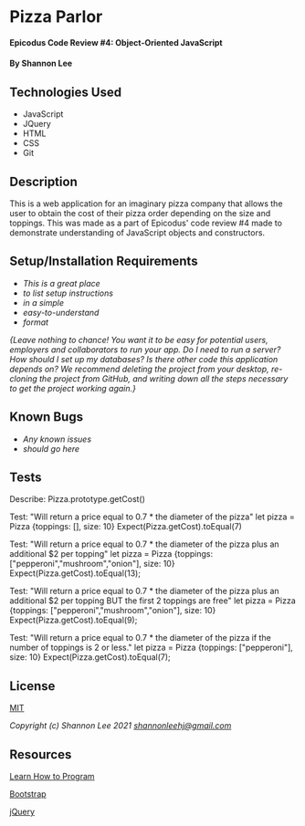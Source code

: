 # Pizza Parlor

#### Epicodus Code Review #4: Object-Oriented JavaScript

#### By Shannon Lee

## Technologies Used

* JavaScript
* JQuery
* HTML
* CSS
* Git

## Description

This is a web application for an imaginary pizza company that allows the user to obtain the cost of their pizza order depending on the size and toppings. This was made as a part of Epicodus' code review #4 made to demonstrate understanding of JavaScript objects and constructors.

## Setup/Installation Requirements

* _This is a great place_
* _to list setup instructions_
* _in a simple_
* _easy-to-understand_
* _format_

_{Leave nothing to chance! You want it to be easy for potential users, employers and collaborators to run your app. Do I need to run a server? How should I set up my databases? Is there other code this application depends on? We recommend deleting the project from your desktop, re-cloning the project from GitHub, and writing down all the steps necessary to get the project working again.}_

## Known Bugs

* _Any known issues_
* _should go here_

## Tests

Describe: Pizza.prototype.getCost()

Test: "Will return a price equal to 0.7 * the diameter of the pizza"
let pizza = Pizza {toppings: [], size: 10}
Expect(Pizza.getCost).toEqual(7)

Test: "Will return a price equal to 0.7 * the diameter of the pizza plus an additional $2 per topping"
let pizza = Pizza {toppings: ["pepperoni","mushroom","onion"], size: 10}
Expect(Pizza.getCost).toEqual(13);

Test: "Will return a price equal to 0.7 * the diameter of the pizza plus an additional $2 per topping BUT the first 2 toppings are free"
let pizza = Pizza {toppings: ["pepperoni","mushroom","onion"], size: 10}
Expect(Pizza.getCost).toEqual(9);

Test: "Will return a price equal to 0.7 * the diameter of the pizza if the number of toppings is 2 or less."
let pizza = Pizza {toppings: ["pepperoni"], size: 10}
Expect(Pizza.getCost).toEqual(7);


## License
[MIT](https://opensource.org/licenses/MIT)

_Copyright (c) Shannon Lee 2021_
_<shannonleehj@gmail.com>_

## Resources
[Learn How to Program](https://www.learnhowtoprogram.com/introduction-to-programming-part-time-c-and-react-track)

[Bootstrap](https://getbootstrap.com/)

[jQuery](https://api.jquery.com/)